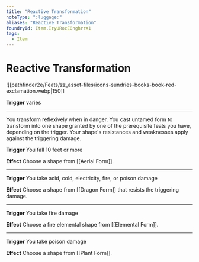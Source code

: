 ```yaml
---
title: "Reactive Transformation"
noteType: ":luggage:"
aliases: "Reactive Transformation"
foundryId: Item.IryURocE0nghrrX1
tags:
  - Item
---
```


# Reactive Transformation
![[pathfinder2e/Feats/zz_asset-files/icons-sundries-books-book-red-exclamation.webp|150]]

**Trigger** varies

* * *

You transform reflexively when in danger. You cast untamed form to transform into one shape granted by one of the prerequisite feats you have, depending on the trigger. Your shape's resistances and weaknesses apply against the triggering damage.

**Trigger** You fall 10 feet or more

**Effect** Choose a shape from [[Aerial Form]].

* * *

**Trigger** You take acid, cold, electricity, fire, or poison damage

**Effect** Choose a shape from [[Dragon Form]] that resists the triggering damage.

* * *

**Trigger** You take fire damage

**Effect** Choose a fire elemental shape from [[Elemental Form]].

* * *

**Trigger** You take poison damage

**Effect** Choose a shape from [[Plant Form]].
